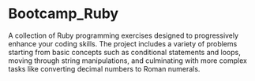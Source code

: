 # Bootcamp_Ruby
A collection of Ruby programming exercises designed to progressively enhance your coding skills. The project includes a variety of problems starting from basic concepts such as conditional statements and loops, moving through string manipulations, and culminating with more complex tasks like converting decimal numbers to Roman numerals.
